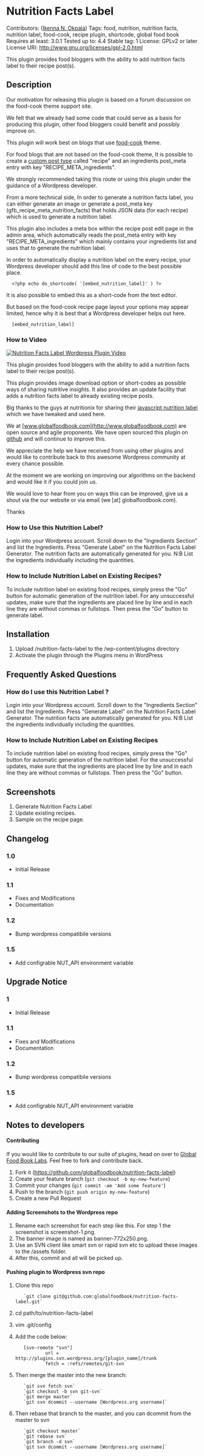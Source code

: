 # Nutrition Facts Label
Contributors: ([Ikenna N. Okpala](https://github.com/ikennaokpala))
Tags: food, nutrition, nutrition facts, nutrition label, food-cook, recipe plugin, shortcode, global food book
Requires at least: 3.0.1
Tested up to: 4.4
Stable tag: 1
License: GPLv2 or later
License URI: http://www.gnu.org/licenses/gpl-2.0.html

This plugin provides food bloggers with the ability to add nutrition facts label to their recipe post(s).

## Description

Our motivation for releasing this plugin is based on a forum discussion on the food-cook theme support site.

We felt that we already had some code that could serve as a basis for producing this plugin, other food bloggers could benefit and possibly improve on.

This plugin will work best on blogs that use [food-cook](http://themeforest.net/item/food-cook-multipurpose-food-recipe-wp-theme/4915630) theme.

For food blogs that are not based on the food-cook theme, It is possible to create a [custom post type](https://wordpress.org/plugins/custom-post-type-ui/) called "recipe" and an ingredients post_meta entry with key "RECIPE_META_ingredients".

We strongly recommended taking this route or using this plugin under the guidance of a Wordpress developer.

From a more technical side, In order to generate a nutrition facts label, you can either generate an image or generate a post_meta key (gfb_recipe_meta_nutrition_facts) that holds JSON data (for each recipe) which is used to generate a nutrition label.

This plugin also includes a meta box within the recipe post edit page in the admin area, which automatically reads the post_meta entry with key "RECIPE_META_ingredients" which mainly contains your ingredients list and uses that to generate the nutrition label.

In order to automatically display a nutrition label on the every recipe, your Wordpress developer should add this line of code to the best possible place.

```
  <?php echo do_shortcode( '[embed_nutrition_label]' ) ?>
```
It is also possible to embed this as a short-code from the text editor.

But based on the food-cook recipe page layout your options may appear limited, hence why it is best that a Wordpress developer helps out here.

```
  [embed_nutrition_label]
```
### How to Video
[![Nutrition Facts Label Wordpress Plugin Video](http://img.youtube.com/vi/oM1LoVSacss/0.jpg)](https://www.youtube.com/watch?v=oM1LoVSacss)

This plugin provides food bloggers with the ability to add a nutrition facts label to their recipe post(s).

This plugin provides image download option or short-codes as possible ways of sharing nutritive insights. It also provides an update facility that adds a nutrition facts label to already existing recipe posts.

Big thanks to the guys at nutritionix for sharing their [javascript nutrition label](https://github.com/nutritionix/nutrition-label) which we have tweaked and used here.  

We at [www.globalfoodbook.com](http://www.globalfoodbook.com) are open source and agile proponents. We have open sourced this plugin on [github](https://github.com/globalfoodbook/nutrition-facts-label) and will continue to improve this.

We appreciate the help we have received from using other plugins and would like to contribute back to this awesome Wordpress community at every chance possible.

At the moment we are working on improving our algorithms on the backend and would like it if you could join us.

We would love to hear from you on ways this can be improved, give us a shout via the our website or via email (we [at] globalfoodbook.com).

Thanks  

### How to Use this Nutrition Label?
Login into your Wordpress account.
Scroll down to the "Ingredients Section" and list the Ingredients.
Press "Generate Label" on the Nutrition Facts Label Generator.
The nutrition facts are automatically generated for you.
N:B List the ingredients individually including the quantities.

### How to Include Nutrition Label on Existing Recipes?
To include nutrition label on existing food recipes, simply press the "Go" button for automatic generation of the nutrition label.
For any unsuccessful updates, make sure that the ingredients are placed line by line and in each line they are without commas or fullstops.
Then press the "Go" button to generate label.


## Installation

1. Upload /nutrition-facts-label to the /wp-content/plugins directory
2. Activate the plugin through the Plugins menu in WordPress

## Frequently Asked Questions

### How do I use this Nutrition Label ?
Login into your Wordpress account.
Scroll down to the "Ingredients Section" and list the Ingredients.
Press "Generate Label" on the Nutrition Facts Label Generator.
The nutrition facts are automatically generated for you.
N:B List the ingredients individually including the quantities.

### How to Include Nutrition Label on Existing Recipes
To include nutrition label on existing food recipes, simply press the "Go" button for automatic generation of the nutrition label.
For the unsuccessful updates, make sure that the ingredients are placed line by line and in each line they are without commas or fullstops.
Then press the "Go" button.

## Screenshots

1. Generate Nutrition Facts Label
2. Update existing recipes.
3. Sample on the recipe page.

## Changelog

### 1.0
* Initial Release

### 1.1
* Fixes and Modifications
* Documentation

### 1.2
* Bump wordpress compatibile versions

### 1.5
* Add configrable NUT_API environment variable

## Upgrade Notice

### 1
* Initial Release

### 1.1
* Fixes and Modifications
* Documentation

### 1.2
* Bump wordpress compatibile versions

### 1.5
* Add configrable NUT_API environment variable

## Notes to developers

#### Contributing

If you would like to contribute to our suite of plugins, head on over to [Global Food Book Labs](https://github.com/globalfoodbook). Feel free to fork and contribute back.

1. Fork it (https://github.com/globalfoodbook/nutrition-facts-label)
2. Create your feature branch (`git checkout -b my-new-feature`)
3. Commit your changes (`git commit -am 'Add some feature'`)
4. Push to the branch (`git push origin my-new-feature`)
5. Create a new Pull Request

#### Adding Screenshots to the Wordpress repo

1. Rename each screenshot for each step like this. For step 1 the screenshot is screenshot-1.png.
2. The banner image is named as banner-772x250.png.
3. Use an SVN client like smart svn or rapid svn etc to upload these images to the /assets folder.
4. After this, commit and all will be picked up.

#### Pushing plugin to Wordpress svn repo

1. Clone this repo

          `git clone git@github.com:globalfoodbook/nutrition-facts-label.git`

2. cd path/to/nutrition-facts-label
3. vim .git/config
4. Add the code below:

          [svn-remote "svn"]
                  url = http://plugins.svn.wordpress.org/[plugin_name]/trunk
                  fetch = :refs/remotes/git-svn

5. Then merge the master into the new branch:

          `git svn fetch svn`
          `git checkout -b svn git-svn`
          `git merge master`
          `git svn dcommit --username [Wordpress.org username]`

6. Then rebase that branch to the master, and you can dcommit from the master to svn

          `git checkout master`
          `git rebase svn`
          `git branch -d svn`
          `git svn dcommit --username [Wordpress.org username]`
